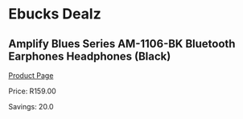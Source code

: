 
# Ebucks Dealz
## Amplify Blues Series AM-1106-BK Bluetooth Earphones Headphones (Black)
[Product Page](https://www.ebucks.com/web/shop/productSelected.do?prodId=846638980&catId=908594260)

Price: R159.00

Savings: 20.0


	